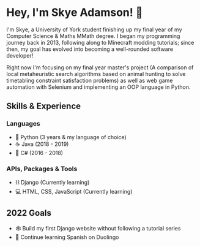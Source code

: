 # Hey, I'm Skye Adamson! 👋
I'm Skye, a University of York student finishing up my final year of my Computer Science & Maths MMath degree. I began my programming journey back in 2013, following along to Minecraft modding tutorials; since then, my goal has evolved into becoming a well-rounded software developer!

Right now I'm focusing on my final year master's project (A comparison of local metaheuristic search algorithms based on animal hunting to solve timetabling constraint satisfaction problems) as well as web game automation with Selenium and implementing an OOP language in Python.

## Skills & Experience
### Languages
- 🐍 Python (3 years & my language of choice)
- ☕ Java (2018 - 2019)
- 📝 C# (2016 - 2018)

### APIs, Packages & Tools
- ⛓ Django (Currently learning)
- 💻 HTML, CSS, JavaScript (Currently learning)

## 2022 Goals
- 🕸 Build my first Django website without following a tutorial series
- 💬 Continue learning Spanish on Duolingo

<!---
SkyeAdamson/SkyeAdamson is a ✨ special ✨ repository because its `README.md` (this file) appears on your GitHub profile.
You can click the Preview link to take a look at your changes.
--->
